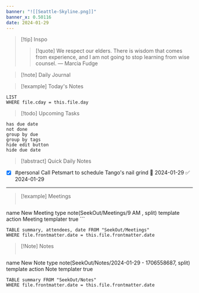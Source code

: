 ```yaml
---
banner: "![[Seattle-Skyline.png]]"
banner_x: 0.50116
date: 2024-01-29
---
```


> [!tip] Inspo
>> [!quote] We respect our elders. There is wisdom that comes from experience, and I am not going to stop learning from wise counsel.
> — Marcia Fudge

>[!note] Daily Journal



> [!example] Today's Notes
```dataview
LIST
WHERE file.cday = this.file.day
```

> [!todo] Upcoming Tasks

```tasks
has due date
not done
group by due
group by tags
hide edit button
hide due date
```

> [!abstract] Quick Daily Notes

- [x] #personal Call Petsmart to schedule Tango's nail grind 📅 2024-01-29 ✅ 2024-01-29


---

> [!example] Meetings
>  ```button
name New Meeting
type note(SeekOut/Meetings/9  AM , split) template
action Meeting
templater true ```

```dataview  
TABLE summary, attendees, date FROM "SeekOut/Meetings"  
WHERE file.frontmatter.date = this.file.frontmatter.date  
```

> [!Note]  Notes
> ```button
name New Note
type note(SeekOut/Notes/2024-01-29 - 1706558687, split) template
action Note
templater true
```dataview
TABLE summary FROM "SeekOut/Notes"  
WHERE file.frontmatter.date = this.file.frontmatter.date  
```

​
